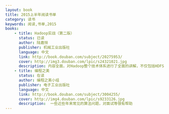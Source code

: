 ```yaml
---
layout: book
title: 2015上半年阅读书单
category: 读书
keywords: 阅读,书单,2015
books: 
    - title: Hadoop实战（第二版）
      status: 已读
      author: 陆嘉恒 
      publisher: 机械工业出版社
      language: 中文
      link: http://book.douban.com/subject/20275953/
      cover: http://img3.douban.com/lpic/s24321021.jpg
      description: 内容全面，对Hadoop整个技术体系进行了全面的讲解，不仅包括HDFS、MapReduce等核心内容，而且还包括Hive、HBase、ZooKeeper等与Hadoop技术相关的重要内容。
    - title: 编程之美
      status: 在读
      author: 编程之美小组
      publisher: 电子工业出版社
      language: 中文
      link: http://book.douban.com/subject/3004255/
      cover: http://img4.douban.com/lpic/s9233126.jpg
      description:  一些近些年来常见的算法问题，对面试等很有帮助
---
```

